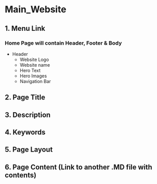 # Main_Website

## 1. Menu Link

### Home Page will contain Header, Footer & Body

* Header
  * Website Logo
  * Website name
  * Hero Text
  * Hero Images
  * Navigation Bar
  


## 2. Page Title
## 3. Description
## 4. Keywords
## 5. Page Layout
## 6. Page Content (Link to another .MD file with contents)
